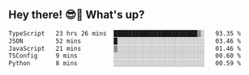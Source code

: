 ## Hey there! 😎👋 What's up?

<!--START_SECTION:waka-->

```txt
TypeScript   23 hrs 26 mins  ███████████████████████▒░   93.35 %
JSON         52 mins         █░░░░░░░░░░░░░░░░░░░░░░░░   03.46 %
JavaScript   21 mins         ▒░░░░░░░░░░░░░░░░░░░░░░░░   01.46 %
TSConfig     9 mins          ░░░░░░░░░░░░░░░░░░░░░░░░░   00.60 %
Python       8 mins          ░░░░░░░░░░░░░░░░░░░░░░░░░   00.59 %
```

<!--END_SECTION:waka-->
